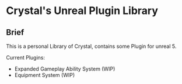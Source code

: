 # Crystal's Unreal Plugin Library

## Brief

This is a personal Library of Crystal, contains some Plugin for unreal 5.

Current Plugins:

- Expanded Gameplay Ability System (WIP)
- Equipment System (WIP)
